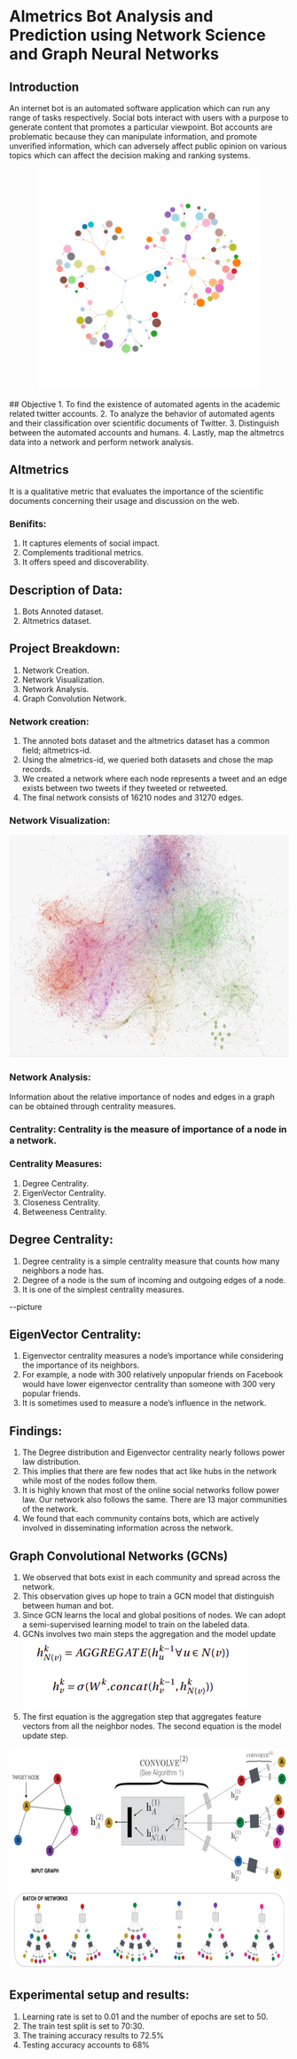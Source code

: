 # Almetrics Bot Analysis and Prediction using Network Science and Graph Neural Networks

## Introduction
An internet bot is an automated software application which can run any range of tasks respectively.
Social bots interact with users with a purpose to generate content that promotes a particular viewpoint.
Bot accounts are problematic because they can manipulate information, and promote unverified information, which can adversely affect public opinion on
various topics which can affect the decision making and ranking systems. 
 <p align="center">
    <img src="/Images/Picture1.png" alt="Image" width="400" height="400" />
</p>
## Objective 
1. To find the existence of automated agents in the academic related twitter accounts.
2. To analyze the behavior of automated agents and their classification over scientific documents of Twitter.
3. Distinguish between the automated accounts and humans.
4. Lastly, map the altmetrcs data into a network and perform network analysis.

## Altmetrics 
It is a qualitative metric that evaluates the importance of the scientific documents concerning their usage and discussion on the web.

### Benifits: 
1. It captures elements of social impact.
2. Complements traditional metrics.
3. It offers speed and discoverability.

## Description of Data:
1. Bots Annoted dataset.
2. Altmetrics dataset.

## Project Breakdown:
1. Network Creation.
2. Network Visualization.
3. Network Analysis.
4. Graph Convolution Network.

### Network creation:
1. The annoted bots dataset and the altmetrics dataset has a common field; altmetrics-id.
2. Using the almetrics-id, we queried both datasets and chose the map records.
3. We created a network where each node represents a tweet and an edge exists between two tweets if they tweeted or retweeted.
4. The final network consists of 16210 nodes and 31270 edges.

### Network Visualization:

 <p align="center">
    <img src="/Images/Picture2.png" alt="Image" width="800" height="400" />
</p>


### Network Analysis:
Information about the relative importance of nodes and edges in a graph can be
obtained through centrality measures.

### Centrality: Centrality is the measure of importance of a node in a network.

### Centrality Measures:
1. Degree Centrality.
2. EigenVector Centrality.
3. Closeness Centrality.
4. Betweeness Centrality.

## Degree Centrality:
1. Degree centrality is a simple centrality measure that counts how many neighbors a node has.
2. Degree of a node is the sum of incoming and outgoing edges of a node.
3. It is one of the simplest centrality measures.

--picture 

## EigenVector Centrality:
1. Eigenvector centrality measures a node’s importance while considering the importance of its neighbors.
2. For example, a node with 300 relatively unpopular friends on Facebook would have lower eigenvector centrality than someone with 300 very popular friends.
3. It is sometimes used to measure a node’s influence in the network.

## Findings:
1. The Degree distribution and Eigenvector centrality nearly follows power law distribution.
2. This implies that there are few nodes that act like hubs in the network while most of the nodes follow them.
3. It is highly known that most of the online social networks follow power law. Our network also follows the same. There are 13 major communities of the network.
4. We found that each community contains bots, which are actively involved in disseminating information across the network.

## Graph Convolutional Networks (GCNs)
1. We observed that bots exist in each community and spread across the network.
2. This observation gives up hope to train a GCN model that distinguish between human and bot.
3. Since GCN learns the local and global positions of nodes. We can adopt a semi-supervised learning model to train on the labeled data.
4. GCNs involves two main steps the aggregation and the model update
![Before After Previews of 12.SPE](/Images/Picture5.png?raw=true "Network visualization") 
5. The first equation is the aggregation step that aggregates feature vectors from all the neighbor nodes. The second equation is the model update step.

 <p align="center">
    <img src="/Images/Picture6.png" alt="Image" width="600" height="400" />
</p>

## Experimental setup and results:
1. Learning rate is set to 0.01 and the number of epochs are set to 50.
2. The train test split is set to 70:30.
3. The training accuracy results to 72.5%
4. Testing accuracy accounts to 68%
